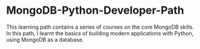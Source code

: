 # MongoDB-Python-Developer-Path

This learning path contains a series of courses on the core MongoDB skills. In this path, I learnt the basics of building modern applications with Python, using MongoDB as a database.
